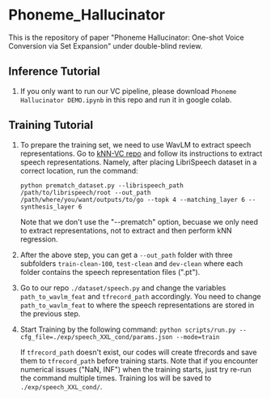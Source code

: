 # Phoneme_Hallucinator
This is the repository of paper "Phoneme Hallucinator: One-shot Voice Conversion via Set Expansion" under double-blind review.

## Inference Tutorial
1. If you only want to run our VC pipeline, please download `Phoneme Hallucinator DEMO.ipynb` in this repo and run it in google colab.
   
## Training Tutorial
1. To prepare the training set, we need to use WavLM to extract speech representations. Go to [kNN-VC repo](https://github.com/bshall/knn-vc) and follow its instructions to extract speech representations. Namely, after placing LibriSpeech dataset in a correct location, run the command:

   `python prematch_dataset.py --librispeech_path /path/to/librispeech/root --out_path /path/where/you/want/outputs/to/go --topk 4 --matching_layer 6 --synthesis_layer 6`

   Note that we don't use the "--prematch" option, becuase we only need to extract representations, not to extract and then perform kNN regression.

2. After the above step, you can get a `--out_path` folder with three subfolders `train-clean-100`, `test-clean` and `dev-clean` where each folder contains the speech representation files (".pt").
3. Go to our repo `./dataset/speech.py` and change the variables `path_to_wavlm_feat` and `tfrecord_path` accordingly. You need to change `path_to_wavlm_feat` to where the speech representations are stored in the previous step.
4. Start Training by the following command: 
   `python scripts/run.py --cfg_file=./exp/speech_XXL_cond/params.json --mode=train`
   
   If `tfrecord_path` doesn't exist, our codes will create tfrecords and save them to `tfrecord_path` before training starts. Note that if you encounter numerical issues ("NaN, INF") when the training starts, just try re-run the command multiple times. Training los will be saved to `./exp/speech_XXL_cond/`.
